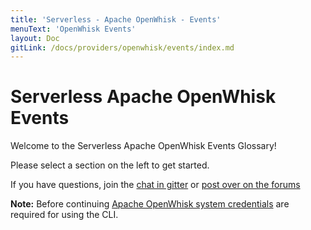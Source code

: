 ```yaml
---
title: 'Serverless - Apache OpenWhisk - Events'
menuText: 'OpenWhisk Events'
layout: Doc
gitLink: /docs/providers/openwhisk/events/index.md
---
```


# Serverless Apache OpenWhisk Events

Welcome to the Serverless Apache OpenWhisk Events Glossary!

Please select a section on the left to get started.

If you have questions, join the [chat in gitter](https://gitter.im/serverless/serverless) or [post over on the forums](http://forum.serverless.com/)

**Note:** Before continuing [Apache OpenWhisk system credentials](../guide/credentials) are required for using the CLI.
